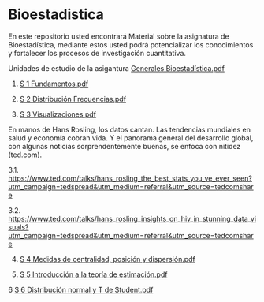 # Bioestadistica
En este repositorio usted encontrará Material sobre la asignatura de Bioestadística, mediante estos usted podrá potencializar los conocimientos y fortalecer los procesos de investigación cuantitativa.

Unidades de estudio de la asigantura [Generales Bioestadística.pdf](https://github.com/Hen1985/Bioestadistica/files/4122706/Generales.Bioestadistica.pdf)

1. [S 1 Fundamentos.pdf](https://github.com/Hen1985/Bioestadistica/files/4103652/S.1.Fundamentos.pdf)

2. [S 2 Distribución Frecuencias.pdf](https://github.com/Hen1985/Bioestadistica/files/4123616/S.2.Distribucion.Frecuencias.pdf)

3. [S 3 Visualizaciones.pdf](https://github.com/Hen1985/Bioestadistica/files/4129241/S.3.Visualizaciones.pdf)

En manos de Hans Rosling, los datos cantan. Las tendencias mundiales en salud y economía cobran vida. Y el panorama general del desarrollo global, con algunas noticias sorprendentemente buenas, se enfoca con nitidez (ted.com).

 3.1. https://www.ted.com/talks/hans_rosling_the_best_stats_you_ve_ever_seen?utm_campaign=tedspread&utm_medium=referral&utm_source=tedcomshare
 
 3.2. https://www.ted.com/talks/hans_rosling_insights_on_hiv_in_stunning_data_visuals?utm_campaign=tedspread&utm_medium=referral&utm_source=tedcomshare

4. [S 4 Medidas de centralidad, posición y dispersión.pdf](https://github.com/Hen1985/Bioestadistica/files/4140382/S.4.Medidas.de.centralidad.posicion.y.dispersion.pdf)

5. [S 5 Introducción a la teoría de estimación.pdf](https://github.com/Hen1985/Bioestadistica/files/4148475/S.5.Introduccion.a.la.teoria.de.estimacion.pdf)

6 [S 6 Distribución normal y T de Student.pdf](https://github.com/Hen1985/Bioestadistica/files/4155231/S.6.Distribucion.normal.y.T.de.Student.pdf)

